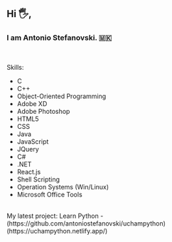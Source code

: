 ## Hi 🖐,<br>
### I am Antonio Stefanovski. 🇲🇰<br>
<br>

Skills: <br>
<ul>
  <li>C</li>
  <li>C++</li>
  <li>Object-Oriented Programming</li>
  <li>Adobe XD</li>
  <li>Adobe Photoshop</li>
  <li>HTML5</li>
  <li>CSS</li>
  <li>Java</li>
  <li>JavaScript</li>
  <li>JQuery</li>
  <li>C#</li>
  <li>.NET</li>
  <li>React.js</li>
  <li>Shell Scripting</li>
  <li>Operation Systems (Win/Linux)</li>
  <li>Microsoft Office Tools</li>
</ul>
<br>
My latest project: Learn Python - (https://github.com/antoniostefanovski/uchampython) (https://uchampython.netlify.app/)
